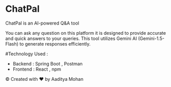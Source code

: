 # ChatPal
ChatPal is an AI-powered Q&A tool

You can ask any question on this platform it is designed to provide accurate and quick answers to your queries. This tool utilizes Gemini AI (Gemini-1.5-Flash) to generate responses efficiently.

#Technology Used :
* Backend : Spring Boot , Postman 
* Frontend : React , npm

© Created with ❤️ by Aaditya Mohan
